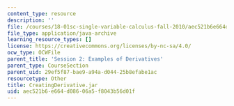 ```yaml
---
content_type: resource
description: ''
file: /courses/18-01sc-single-variable-calculus-fall-2010/aec521b6e664d08606a5f8043b56d01f_CreatingDerivative.jar
file_type: application/java-archive
learning_resource_types: []
license: https://creativecommons.org/licenses/by-nc-sa/4.0/
ocw_type: OCWFile
parent_title: 'Session 2: Examples of Derivatives'
parent_type: CourseSection
parent_uid: 29ef5f87-bae9-a94a-d044-25b8efabe1ac
resourcetype: Other
title: CreatingDerivative.jar
uid: aec521b6-e664-d086-06a5-f8043b56d01f
---
```

